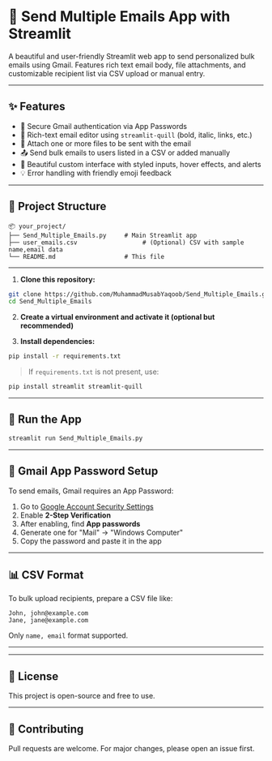 
# 📧 Send Multiple Emails App with Streamlit

A beautiful and user-friendly Streamlit web app to send personalized bulk emails using Gmail. Features rich text email body, file attachments, and customizable recipient list via CSV upload or manual entry.

---

## ✨ Features

- 🔐 Secure Gmail authentication via App Passwords  
- 📝 Rich-text email editor using `streamlit-quill` (bold, italic, links, etc.)  
- 📎 Attach one or more files to be sent with the email  
- 📤 Send bulk emails to users listed in a CSV or added manually  
- 🎨 Beautiful custom interface with styled inputs, hover effects, and alerts  
- 💡 Error handling with friendly emoji feedback  

---

## 📁 Project Structure

```
📦 your_project/
├── Send_Multiple_Emails.py     # Main Streamlit app
├── user_emails.csv                  # (Optional) CSV with sample name,email data
└── README.md                   # This file
```

---


1. **Clone this repository:**

```bash
git clone https://github.com/MuhammadMusabYaqoob/Send_Multiple_Emails.git
cd Send_Multiple_Emails
```

2. **Create a virtual environment and activate it (optional but recommended)**

3. **Install dependencies:**

```bash
pip install -r requirements.txt
```

> If `requirements.txt` is not present, use:

```bash
pip install streamlit streamlit-quill
```

---

## 🚀 Run the App

```bash
streamlit run Send_Multiple_Emails.py
```

---

## 🧠 Gmail App Password Setup

To send emails, Gmail requires an App Password:

1. Go to [Google Account Security Settings](https://myaccount.google.com/security)  
2. Enable **2-Step Verification**  
3. After enabling, find **App passwords**  
4. Generate one for "Mail" → "Windows Computer"  
5. Copy the password and paste it in the app  

---

## 📊 CSV Format

To bulk upload recipients, prepare a CSV file like:

```csv
John, john@example.com
Jane, jane@example.com
```

Only `name, email` format supported.

---


---

## 📄 License

This project is open-source and free to use.

---

## 🤝 Contributing

Pull requests are welcome. For major changes, please open an issue first.
